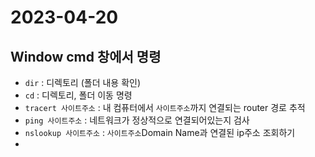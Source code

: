 # 2023-04-20

## Window cmd 창에서 명령
- `dir` : 디렉토리 (폴더 내용 확인)
- `cd`  : 디렉토리, 폴더 이동 명령
- `tracert 사이트주소` : 내 컴퓨터에서 `사이트주소`까지
  연결되는 router 경로 추적
- `ping 사이트주소` : 네트워크가 정상적으로 연결되어있는지 검사
- `nslookup 사이트주소` : `사이트주소`Domain Name과 연결된
  ip주소 조회하기
-

